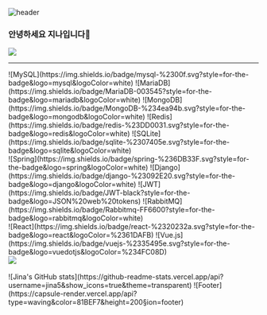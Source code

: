 ![header](https://capsule-render.vercel.app/api?type=cylinder&color=81BEF7&height=100&section=header&text=🤍　　　Jina's%20Github　　　🤍&fontSize=50&fontColor=000000)
### 안녕하세요 지나입니다👋

<a href="https://jinaon.tistory.com/" target="_blank"><img src="https://img.shields.io/badge/Blog-000000?style=for-the-badge&logo=tistory&logoColor=FFFFFF"/></a>
<hr>
![MySQL](https://img.shields.io/badge/mysql-%2300f.svg?style=for-the-badge&logo=mysql&logoColor=white)
![MariaDB](https://img.shields.io/badge/MariaDB-003545?style=for-the-badge&logo=mariadb&logoColor=white)
![MongoDB](https://img.shields.io/badge/MongoDB-%234ea94b.svg?style=for-the-badge&logo=mongodb&logoColor=white)
![Redis](https://img.shields.io/badge/redis-%23DD0031.svg?style=for-the-badge&logo=redis&logoColor=white)
![SQLite](https://img.shields.io/badge/sqlite-%2307405e.svg?style=for-the-badge&logo=sqlite&logoColor=white)
<br>
![Spring](https://img.shields.io/badge/spring-%236DB33F.svg?style=for-the-badge&logo=spring&logoColor=white)
![Django](https://img.shields.io/badge/django-%23092E20.svg?style=for-the-badge&logo=django&logoColor=white)
![JWT](https://img.shields.io/badge/JWT-black?style=for-the-badge&logo=JSON%20web%20tokens)
![RabbitMQ](https://img.shields.io/badge/Rabbitmq-FF6600?style=for-the-badge&logo=rabbitmq&logoColor=white)
<br>
![React](https://img.shields.io/badge/react-%2320232a.svg?style=for-the-badge&logo=react&logoColor=%2361DAFB)
![Vue.js](https://img.shields.io/badge/vuejs-%2335495e.svg?style=for-the-badge&logo=vuedotjs&logoColor=%234FC08D)
<br>
<img src="https://github-readme-stats.vercel.app/api/top-langs/?username=jina5&layout=compact"><br><br>
![Jina's GitHub stats](https://github-readme-stats.vercel.app/api?username=jina5&show_icons=true&theme=transparent)
![Footer](https://capsule-render.vercel.app/api?type=waving&color=81BEF7&height=200&section=footer)
